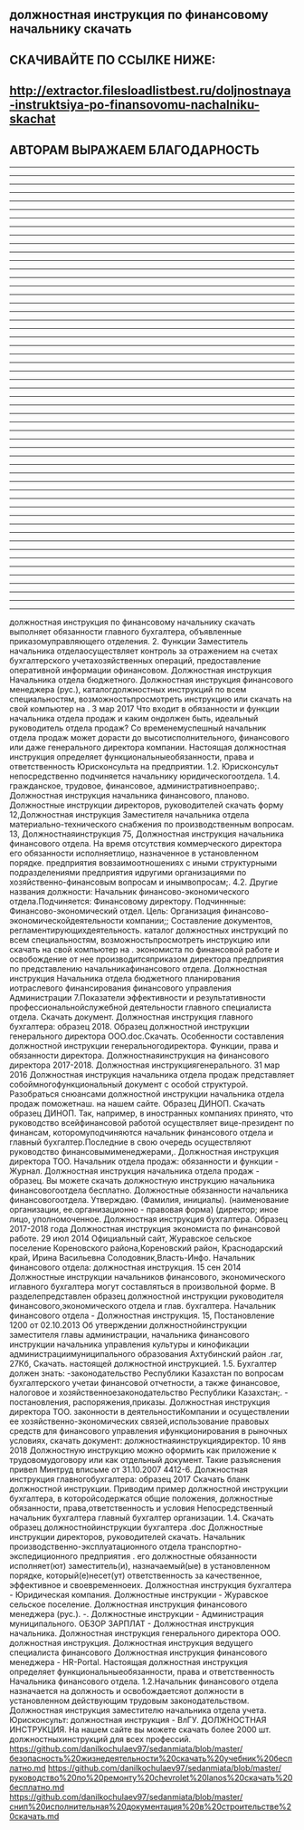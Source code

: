 должностная инструкция по финансовому начальнику скачать
--------------------------------------------------
СКАЧИВАЙТЕ ПО ССЫЛКЕ НИЖЕ:
--------------------------------------------------
http://extractor.filesloadlistbest.ru/doljnostnaya-instruktsiya-po-finansovomu-nachalniku-skachat
--------------------------------------------------
АВТОРАМ ВЫРАЖАЕМ БЛАГОДАРНОСТЬ
--------------------------------------------------
--------------------------------------------------
--------------------------------------------------
--------------------------------------------------
--------------------------------------------------
--------------------------------------------------
--------------------------------------------------
--------------------------------------------------
--------------------------------------------------
--------------------------------------------------
--------------------------------------------------
--------------------------------------------------
--------------------------------------------------
--------------------------------------------------
--------------------------------------------------
--------------------------------------------------
--------------------------------------------------
--------------------------------------------------
--------------------------------------------------
--------------------------------------------------
--------------------------------------------------
--------------------------------------------------
--------------------------------------------------
--------------------------------------------------
--------------------------------------------------
--------------------------------------------------
--------------------------------------------------
--------------------------------------------------
--------------------------------------------------
--------------------------------------------------
--------------------------------------------------
--------------------------------------------------
--------------------------------------------------
--------------------------------------------------
--------------------------------------------------
--------------------------------------------------
--------------------------------------------------
--------------------------------------------------
--------------------------------------------------
--------------------------------------------------
--------------------------------------------------
--------------------------------------------------
--------------------------------------------------
--------------------------------------------------
--------------------------------------------------
--------------------------------------------------
--------------------------------------------------
--------------------------------------------------
--------------------------------------------------
--------------------------------------------------
--------------------------------------------------
--------------------------------------------------
--------------------------------------------------
--------------------------------------------------
должностная инструкция по финансовому начальнику скачать выполняет обязанности главного бухгалтера, объявленные приказомуправляющего отделения. 2. Функции Заместитель начальника отделаосуществляет контроль за отражением на счетах бухгалтерского учетахозяйственных операций, предоставление оперативной информации офинансовом. Должностная инструкция Начальника отдела бюджетного. Должностная инструкция финансового менеджера (рус.), каталогдолжностных инструкций по всем специальностям, возможностьпросмотреть инструкцию или скачать на свой компьютер на . 3 мар 2017  Что входит в обязанности и функции начальника отдела продаж и каким ондолжен быть, идеальный руководитель отдела продаж?  Со временемуспешный начальник отдела продаж может дорасти до высотисполнительного, финансового или даже генерального директора компании. Настоящая должностная инструкция определяет функциональныеобязанности, права и ответственность Юрисконсульта на предприятии. 1.2. Юрисконсульт непосредственно подчиняется начальнику юридическогоотдела. 1.4.  гражданское, трудовое, финансовое, административноеправо;. Должностная инструкция начальника финансового, планово. Должностные инструкции директоров, руководителей скачать форму  12,Должностная инструкция Заместителя начальника отдела материально-технического снабжения по производственным вопросам. 13, Должностнаяинструкция  75, Должностная инструкция начальника финансового отдела. На время отсутствия коммерческого директора его обязанности исполняетлицо, назначенное в установленном порядке.  предприятия вовзаимоотношениях с иными структурными подразделениями предприятия идругими организациями по хозяйственно-финансовым вопросам и инымвопросам;. 4.2. Другие названия должности: Начальник финансово-экономического отдела.Подчиняется: Финансовому директору. Подчиннные: Финансово-экономический отдел. Цель: Организация финансово-экономическойдеятельности компании;; Составление документов, регламентирующихдеятельность. каталог должностных инструкций по всем специальностям, возможностьпросмотреть инструкцию или скачать на свой компьютер на . экономиста по финансовой работе и освобождение от нее производитсяприказом директора предприятия по представлению начальникафинансового отдела.
Должностная инструкция Начальника отдела бюджетного планирования иотраслевого финансирования финансового управления Администрации  7.Показатели эффективности и результативности профессиональнойслужебной деятельности главного специалиста отдела. Скачать документ. Должностная инструкция главного бухгалтера: образец 2018. Образец должностной инструкции генерального директора ООО.doc.Скачать. Особенности составления должностной инструкции генеральногодиректора. Функции, права и обязанности директора. Должностнаяинструкция на финансового директора 2017-2018. Должностная инструкциягенерального. 31 мар 2016  Должностная инструкция начальника отдела продаж представляет собоймногофункциональный документ с особой структурой. Разобраться снюансами должностной инструкции начальника отдела продаж поможетнаш.  на нашем сайте. Образец ДИНОП. Скачать образец ДИНОП. Так, например, в иностранных компаниях принято, что руководство всейфинансовой работой осуществляет вице-президент по финансам, которомуподчиняются начальник финансового отдела и главный бухгалтер.Последние в свою очередь осуществляют руководство финансовымименеджерами,. Должностная инструкция директора ТОО. Начальник отдела продаж: обязанности и функции - Журнал. Должностная инструкция начальника отдела продаж - образец. Вы можете скачать должностную инструкцию начальника финансовогоотдела бесплатно. Должностные обязанности начальника финансовогоотдела. Утверждаю. (Фамилия, инициалы). (наименование организации, ее.организационно - правовая форма) (директор; иное лицо, уполномоченное. Должностная инструкция бухгалтера. Образец 2017-2018 года
Должностная инструкция экономиста по финансовой работе. 29 июл 2014  Официальный сайт, Журавское сельское поселение Кореновского района,Кореновский район, Краснодарский край, Ирина Васильевна Солодовник,Власть-Инфо. Начальник финансового отдела: должностная инструкция. 15 сен 2014  Должностные инструкции начальников финансового, экономического иглавного бухгалтера могут составляться в произвольной форме. В разделепредставлен образец должностной инструкции руководителя финансового,экономического отдела и глав. бухгалтера. Начальник финансового отдела - Должностная инструкция. 15, Постановление  1200 от 02.10.2013 Об утверждении должностнойинструкции заместителя главы администрации, начальника финансового инструкции начальника управления культуры и кинофикации администрациимуниципального образования Ахтубинский район .rar, 27Кб, Скачать. настоящей должностной инструкцией. 1.5. Бухгалтер должен знать: -законодательство Республики Казахстан по вопросам бухгалтерского учетаи финансовой отчетности, а также финансовое, налоговое и хозяйственноезаконодательство Республики Казахстан;. - постановления, распоряжения,приказы. Должностная инструкция директора ТОО.  законности в деятельностиКомпании и осуществлении ее хозяйственно-экономических связей,использование правовых средств для финансового управления ифункционирования в рыночных условиях,  скачать документ: должностнаяинструкциядиректор. 10 янв 2018  Должностную инструкцию можно оформить как приложение к трудовомудоговору или как отдельный документ. Такие разъяснения привел Минтруд вписьме от 31.10.2007  4412-6. Должностная инструкция главногобухгалтера: образец 2017 Скачать бланк должностной инструкции. Приводим пример должностной инструкции бухгалтера, в которойсодержатся общие положения, должностные обязанности, права,ответственность и условия  Непосредственный начальник бухгалтера главный бухгалтер организации. 1.4.  Скачать образец должностнойинструкции бухгалтера .doc
Должностные инструкции директоров, руководителей скачать. Начальник производственно-эксплуатационного отдела транспортно-экспедиционного предприятия . его должностные обязанности исполняет(ют) заместитель(и), назначаемый(ые) в установленном порядке, который(е)несет(ут) ответственность за качественное, эффективное и своевременноеих. Должностная инструкция бухгалтера - Юридическая компания. Должностные инструкции - Журавское сельское поселение. Должностная инструкция финансового менеджера (рус.). -. Должностные инструкции - Администрация муниципального. ОБЗОР ЗАРПЛАТ - Должностная инструкция начальника. Должностная инструкция генерального директора ООО. должностная инструкция. Должностная инструкция ведущего специалиста финансового
Должностная инструкция финансового менеджера - HR-Portal. Настоящая должностная инструкция определяет функциональныеобязанности, права и ответственность Начальника финансового отдела. 1.2.Начальник финансового отдела назначается на должность и освобождаетсяот должности в установленном действующим трудовым законодательством. Должностная инструкция заместителю начальника отдела учета. Юрисконсульт: должностная инструкция - ВлГУ. ДОЛЖНОСТНАЯ ИНСТРУКЦИЯ. На нашем сайте вы можете скачать более 2000 шт. должностныхинструкций для всех профессий.
https://github.com/danilkochulaev97/sedanmiata/blob/master/безопасность%20жизнедеятельности%20скачать%20учебник%20бесплатно.md
https://github.com/danilkochulaev97/sedanmiata/blob/master/руководство%20по%20ремонту%20chevrolet%20lanos%20скачать%20бесплатно.md
https://github.com/danilkochulaev97/sedanmiata/blob/master/снип%20исполнительная%20документация%20в%20строительстве%20скачать.md
